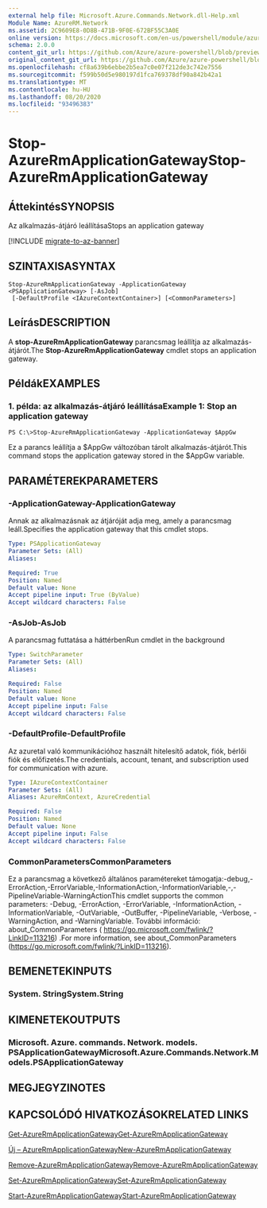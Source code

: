 ```yaml
---
external help file: Microsoft.Azure.Commands.Network.dll-Help.xml
Module Name: AzureRM.Network
ms.assetid: 2C9609E8-0D8B-471B-9F0E-672BF55C3A0E
online version: https://docs.microsoft.com/en-us/powershell/module/azurerm.network/stop-azurermapplicationgateway
schema: 2.0.0
content_git_url: https://github.com/Azure/azure-powershell/blob/preview/src/ResourceManager/Network/Commands.Network/help/Stop-AzureRmApplicationGateway.md
original_content_git_url: https://github.com/Azure/azure-powershell/blob/preview/src/ResourceManager/Network/Commands.Network/help/Stop-AzureRmApplicationGateway.md
ms.openlocfilehash: cf8a639b6ebbe2b5ea7c0e07f212de3c742e7556
ms.sourcegitcommit: f599b50d5e980197d1fca769378df90a842b42a1
ms.translationtype: MT
ms.contentlocale: hu-HU
ms.lasthandoff: 08/20/2020
ms.locfileid: "93496383"
---
```

# <span data-ttu-id="3233c-101">Stop-AzureRmApplicationGateway</span><span class="sxs-lookup"><span data-stu-id="3233c-101">Stop-AzureRmApplicationGateway</span></span>

## <span data-ttu-id="3233c-102">Áttekintés</span><span class="sxs-lookup"><span data-stu-id="3233c-102">SYNOPSIS</span></span>
<span data-ttu-id="3233c-103">Az alkalmazás-átjáró leállítása</span><span class="sxs-lookup"><span data-stu-id="3233c-103">Stops an application gateway</span></span>

[!INCLUDE [migrate-to-az-banner](../../includes/migrate-to-az-banner.md)]

## <span data-ttu-id="3233c-104">SZINTAXISA</span><span class="sxs-lookup"><span data-stu-id="3233c-104">SYNTAX</span></span>

```
Stop-AzureRmApplicationGateway -ApplicationGateway <PSApplicationGateway> [-AsJob]
 [-DefaultProfile <IAzureContextContainer>] [<CommonParameters>]
```

## <span data-ttu-id="3233c-105">Leírás</span><span class="sxs-lookup"><span data-stu-id="3233c-105">DESCRIPTION</span></span>
<span data-ttu-id="3233c-106">A **stop-AzureRmApplicationGateway** parancsmag leállítja az alkalmazás-átjárót.</span><span class="sxs-lookup"><span data-stu-id="3233c-106">The **Stop-AzureRmApplicationGateway** cmdlet stops an application gateway.</span></span>

## <span data-ttu-id="3233c-107">Példák</span><span class="sxs-lookup"><span data-stu-id="3233c-107">EXAMPLES</span></span>

### <span data-ttu-id="3233c-108">1. példa: az alkalmazás-átjáró leállítása</span><span class="sxs-lookup"><span data-stu-id="3233c-108">Example 1: Stop an application gateway</span></span>
```
PS C:\>Stop-AzureRmApplicationGateway -ApplicationGateway $AppGw
```

<span data-ttu-id="3233c-109">Ez a parancs leállítja a $AppGw változóban tárolt alkalmazás-átjárót.</span><span class="sxs-lookup"><span data-stu-id="3233c-109">This command stops the application gateway stored in the $AppGw variable.</span></span>

## <span data-ttu-id="3233c-110">PARAMÉTEREK</span><span class="sxs-lookup"><span data-stu-id="3233c-110">PARAMETERS</span></span>

### <span data-ttu-id="3233c-111">-ApplicationGateway</span><span class="sxs-lookup"><span data-stu-id="3233c-111">-ApplicationGateway</span></span>
<span data-ttu-id="3233c-112">Annak az alkalmazásnak az átjáróját adja meg, amely a parancsmag leáll.</span><span class="sxs-lookup"><span data-stu-id="3233c-112">Specifies the application gateway that this cmdlet stops.</span></span>

```yaml
Type: PSApplicationGateway
Parameter Sets: (All)
Aliases: 

Required: True
Position: Named
Default value: None
Accept pipeline input: True (ByValue)
Accept wildcard characters: False
```

### <span data-ttu-id="3233c-113">-AsJob</span><span class="sxs-lookup"><span data-stu-id="3233c-113">-AsJob</span></span>
<span data-ttu-id="3233c-114">A parancsmag futtatása a háttérben</span><span class="sxs-lookup"><span data-stu-id="3233c-114">Run cmdlet in the background</span></span>

```yaml
Type: SwitchParameter
Parameter Sets: (All)
Aliases: 

Required: False
Position: Named
Default value: None
Accept pipeline input: False
Accept wildcard characters: False
```

### <span data-ttu-id="3233c-115">-DefaultProfile</span><span class="sxs-lookup"><span data-stu-id="3233c-115">-DefaultProfile</span></span>
<span data-ttu-id="3233c-116">Az azuretal való kommunikációhoz használt hitelesítő adatok, fiók, bérlői fiók és előfizetés.</span><span class="sxs-lookup"><span data-stu-id="3233c-116">The credentials, account, tenant, and subscription used for communication with azure.</span></span>

```yaml
Type: IAzureContextContainer
Parameter Sets: (All)
Aliases: AzureRmContext, AzureCredential

Required: False
Position: Named
Default value: None
Accept pipeline input: False
Accept wildcard characters: False
```

### <span data-ttu-id="3233c-117">CommonParameters</span><span class="sxs-lookup"><span data-stu-id="3233c-117">CommonParameters</span></span>
<span data-ttu-id="3233c-118">Ez a parancsmag a következő általános paramétereket támogatja:-debug,-ErrorAction,-ErrorVariable,-InformationAction,-InformationVariable,-,-PipelineVariable-WarningAction</span><span class="sxs-lookup"><span data-stu-id="3233c-118">This cmdlet supports the common parameters: -Debug, -ErrorAction, -ErrorVariable, -InformationAction, -InformationVariable, -OutVariable, -OutBuffer, -PipelineVariable, -Verbose, -WarningAction, and -WarningVariable.</span></span> <span data-ttu-id="3233c-119">További információ: about_CommonParameters ( https://go.microsoft.com/fwlink/?LinkID=113216) .</span><span class="sxs-lookup"><span data-stu-id="3233c-119">For more information, see about_CommonParameters (https://go.microsoft.com/fwlink/?LinkID=113216).</span></span>

## <span data-ttu-id="3233c-120">BEMENETEK</span><span class="sxs-lookup"><span data-stu-id="3233c-120">INPUTS</span></span>

### <span data-ttu-id="3233c-121">System. String</span><span class="sxs-lookup"><span data-stu-id="3233c-121">System.String</span></span>

## <span data-ttu-id="3233c-122">KIMENETEK</span><span class="sxs-lookup"><span data-stu-id="3233c-122">OUTPUTS</span></span>

### <span data-ttu-id="3233c-123">Microsoft. Azure. commands. Network. models. PSApplicationGateway</span><span class="sxs-lookup"><span data-stu-id="3233c-123">Microsoft.Azure.Commands.Network.Models.PSApplicationGateway</span></span>

## <span data-ttu-id="3233c-124">MEGJEGYZI</span><span class="sxs-lookup"><span data-stu-id="3233c-124">NOTES</span></span>

## <span data-ttu-id="3233c-125">KAPCSOLÓDÓ HIVATKOZÁSOK</span><span class="sxs-lookup"><span data-stu-id="3233c-125">RELATED LINKS</span></span>

[<span data-ttu-id="3233c-126">Get-AzureRmApplicationGateway</span><span class="sxs-lookup"><span data-stu-id="3233c-126">Get-AzureRmApplicationGateway</span></span>](./Get-AzureRmApplicationGateway.md)

[<span data-ttu-id="3233c-127">Új – AzureRmApplicationGateway</span><span class="sxs-lookup"><span data-stu-id="3233c-127">New-AzureRmApplicationGateway</span></span>](./New-AzureRmApplicationGateway.md)

[<span data-ttu-id="3233c-128">Remove-AzureRmApplicationGateway</span><span class="sxs-lookup"><span data-stu-id="3233c-128">Remove-AzureRmApplicationGateway</span></span>](./Remove-AzureRmApplicationGateway.md)

[<span data-ttu-id="3233c-129">Set-AzureRmApplicationGateway</span><span class="sxs-lookup"><span data-stu-id="3233c-129">Set-AzureRmApplicationGateway</span></span>](./Set-AzureRmApplicationGateway.md)

[<span data-ttu-id="3233c-130">Start-AzureRmApplicationGateway</span><span class="sxs-lookup"><span data-stu-id="3233c-130">Start-AzureRmApplicationGateway</span></span>](./Start-AzureRmApplicationGateway.md)


